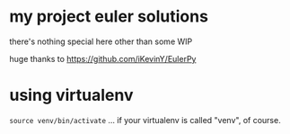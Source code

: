 # my project euler solutions

there's nothing special here other than some WIP

huge thanks to https://github.com/iKevinY/EulerPy

# using virtualenv

`source venv/bin/activate`
... if your virtualenv is called "venv", of course.
